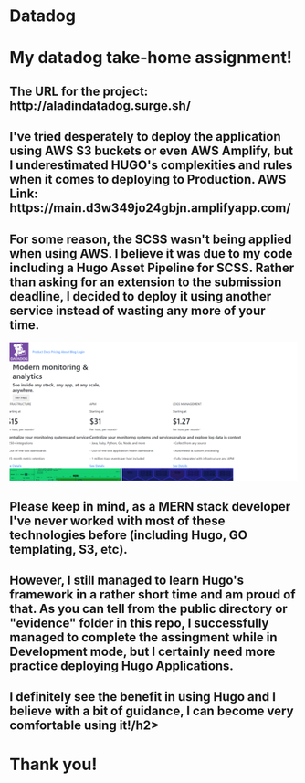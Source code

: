 # Datadog
<h1>My datadog take-home assignment!</h1>

<h2>The URL for the project: http://aladindatadog.surge.sh/ </h2>
<h2>I've tried desperately to deploy the application using AWS S3 buckets or even AWS Amplify, but I underestimated HUGO's complexities and rules when it comes to deploying to Production. AWS Link: https://main.d3w349jo24gbjn.amplifyapp.com/</h2>


<h2>For some reason, the SCSS wasn't being applied when using AWS. I believe it was due to my code including a Hugo Asset Pipeline for SCSS. Rather than asking for an extension to the submission deadline, I decided to deploy it using another service instead of wasting any more of your time.</h2>

<img src="evidence/9.png" />

<h2>Please keep in mind, as a MERN stack developer I've never worked with most of these technologies before (including Hugo, GO templating, S3, etc).</h2>

<h2>However, I still managed to learn Hugo's framework in a rather short time and am proud of that. As you can tell from the public directory or "evidence" folder in this repo, I successfully managed to complete the assingment while in Development mode, but I certainly need more practice deploying Hugo Applications.</h2>

  
<h2>I definitely see the benefit in using Hugo and I believe with a bit of guidance, I can become very comfortable using it!/h2>
  
<h1> Thank you! </h1>

